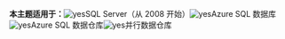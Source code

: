 <Token>**本主题适用于：**![yes](../includes/media/yes.png)SQL Server（从 2008 开始）![yes](../includes/media/yes.png)Azure SQL 数据库![yes](../includes/media/yes.png)Azure SQL 数据仓库![yes](../includes/media/yes.png)并行数据仓库
 </Token>